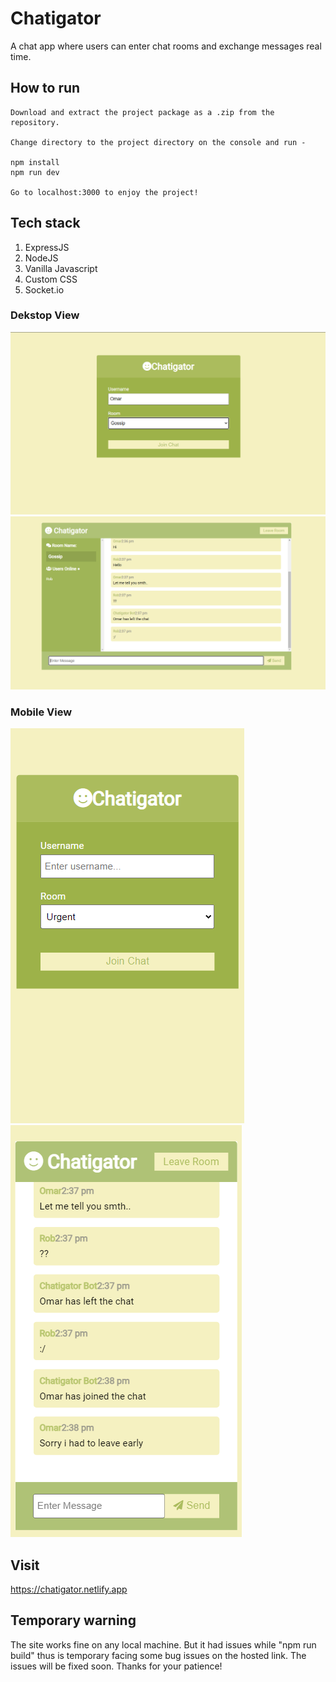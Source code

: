# Chatigator
A chat app where users can enter chat rooms and exchange messages real time. 

## How to run 

```
Download and extract the project package as a .zip from the repository. 

Change directory to the project directory on the console and run - 

npm install
npm run dev

Go to localhost:3000 to enjoy the project!
```

## Tech stack
  1. ExpressJS
  2. NodeJS
  3. Vanilla Javascript
  4. Custom CSS
  5. Socket.io

### Dekstop View 
![chatigator-login](login.PNG)
![chatigator-chat](chatm.PNG)

### Mobile View
![chatigator-mlogin](mobilehome.PNG)
![chatigator-mchat](mobileview.PNG)

## Visit 

https://chatigator.netlify.app

## Temporary warning
 
The site works fine on any local machine. But it had issues while "npm run build" thus is temporary facing some bug issues on the hosted link. The issues will be fixed soon. Thanks for your patience!
